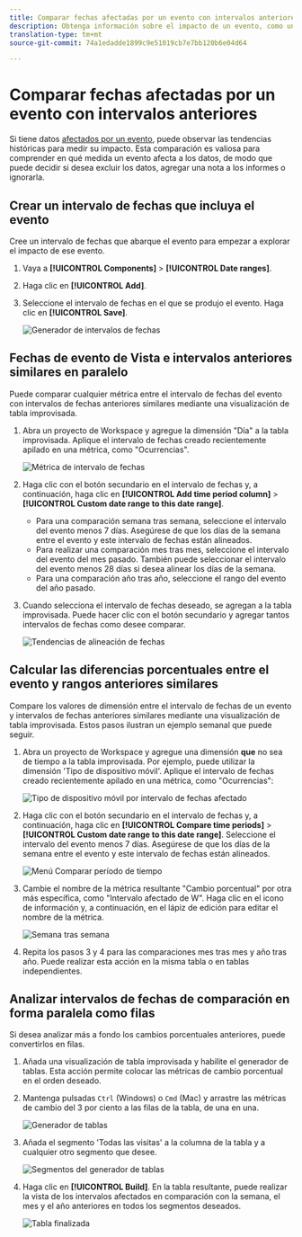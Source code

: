 ```yaml
---
title: Comparar fechas afectadas por un evento con intervalos anteriores
description: Obtenga información sobre el impacto de un evento, como un problema de implementación o una interrupción del servicio, comparándolo con las tendencias anteriores.
translation-type: tm+mt
source-git-commit: 74a1edadde1899c9e51019cb7e7bb120b6e04d64

---
```



# Comparar fechas afectadas por un evento con intervalos anteriores

Si tiene datos [afectados por un evento](overview.md), puede observar las tendencias históricas para medir su impacto. Esta comparación es valiosa para comprender en qué medida un evento afecta a los datos, de modo que puede decidir si desea excluir los datos, agregar una nota a los informes o ignorarla.

## Crear un intervalo de fechas que incluya el evento

Cree un intervalo de fechas que abarque el evento para empezar a explorar el impacto de ese evento.

1. Vaya a **[!UICONTROL Components]** > **[!UICONTROL Date ranges]**.
2. Haga clic en **[!UICONTROL Add]**.
3. Seleccione el intervalo de fechas en el que se produjo el evento. Haga clic en **[!UICONTROL Save]**.

   ![Generador de intervalos de fechas](assets/date_range_builder.png)

## Fechas de evento de Vista e intervalos anteriores similares en paralelo

Puede comparar cualquier métrica entre el intervalo de fechas del evento con intervalos de fechas anteriores similares mediante una visualización de tabla improvisada.

1. Abra un proyecto de Workspace y agregue la dimensión &quot;Día&quot; a la tabla improvisada. Aplique el intervalo de fechas creado recientemente apilado en una métrica, como &quot;Ocurrencias&quot;.

   ![Métrica de intervalo de fechas](assets/date_range_metric.png)

2. Haga clic con el botón secundario en el intervalo de fechas y, a continuación, haga clic en **[!UICONTROL Add time period column]** > **[!UICONTROL Custom date range to this date range]**.
   * Para una comparación semana tras semana, seleccione el intervalo del evento menos 7 días. Asegúrese de que los días de la semana entre el evento y este intervalo de fechas están alineados.
   * Para realizar una comparación mes tras mes, seleccione el intervalo del evento del mes pasado. También puede seleccionar el intervalo del evento menos 28 días si desea alinear los días de la semana.
   * Para una comparación año tras año, seleccione el rango del evento del año pasado.
3. Cuando selecciona el intervalo de fechas deseado, se agregan a la tabla improvisada. Puede hacer clic con el botón secundario y agregar tantos intervalos de fechas como desee comparar.

   ![Tendencias de alineación de fechas](assets/date_aligned_trends.png)

## Calcular las diferencias porcentuales entre el evento y rangos anteriores similares

Compare los valores de dimensión entre el intervalo de fechas de un evento y intervalos de fechas anteriores similares mediante una visualización de tabla improvisada. Estos pasos ilustran un ejemplo semanal que puede seguir.

1. Abra un proyecto de Workspace y agregue una dimensión **que** no sea de tiempo a la tabla improvisada. Por ejemplo, puede utilizar la dimensión &#39;Tipo de dispositivo móvil&#39;. Aplique el intervalo de fechas creado recientemente apilado en una métrica, como &quot;Ocurrencias&quot;:

   ![Tipo de dispositivo móvil por intervalo de fechas afectado](assets/mobile_device_type.png)

2. Haga clic con el botón secundario en el intervalo de fechas y, a continuación, haga clic en **[!UICONTROL Compare time periods]** > **[!UICONTROL Custom date range to this date range]**. Seleccione el intervalo del evento menos 7 días. Asegúrese de que los días de la semana entre el evento y este intervalo de fechas están alineados.

   ![Menú Comparar período de tiempo](assets/compare_time_custom.png)

3. Cambie el nombre de la métrica resultante &quot;Cambio porcentual&quot; por otra más específica, como &quot;Intervalo afectado de W&quot;. Haga clic en el icono de información y, a continuación, en el lápiz de edición para editar el nombre de la métrica.

   ![Semana tras semana](assets/wow_affected_range.png)

4. Repita los pasos 3 y 4 para las comparaciones mes tras mes y año tras año. Puede realizar esta acción en la misma tabla o en tablas independientes.

## Analizar intervalos de fechas de comparación en forma paralela como filas

Si desea analizar más a fondo los cambios porcentuales anteriores, puede convertirlos en filas.

1. Añada una visualización de tabla improvisada y habilite el generador de tablas. Esta acción permite colocar las métricas de cambio porcentual en el orden deseado.
2. Mantenga pulsadas `Ctrl` (Windows) o `Cmd` (Mac) y arrastre las métricas de cambio del 3 por ciento a las filas de la tabla, de una en una.

   ![Generador de tablas](assets/table_builder.png)

3. Añada el segmento &#39;Todas las visitas&#39; a la columna de la tabla y a cualquier otro segmento que desee.

   ![Segmentos del generador de tablas](assets/table_builder_segments.png)

4. Haga clic en **[!UICONTROL Build]**. En la tabla resultante, puede realizar la vista de los intervalos afectados en comparación con la semana, el mes y el año anteriores en todos los segmentos deseados.

   ![Tabla finalizada](assets/table_builder_finished.png)
